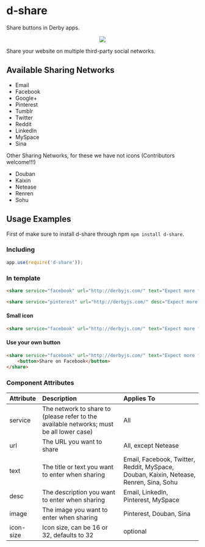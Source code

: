 d-share
========

Share buttons in Derby apps.

<p align="center"><img src="https://raw.githubusercontent.com/icaliman/d-share/gh-pages/images/share.png"/></p>

Share your website on multiple third-party social networks.

## Available Sharing Networks
* Email
* Facebook
* Google+
* Pinterest
* Tumblr
* Twitter
* Reddit
* LinkedIn
* MySpace
* Sina

Other Sharing Networks, for these we have not icons (Contributors welcome!!!)

* Douban
* Kaixin
* Netease
* Renren
* Sohu

## Usage Examples

First of make sure to install d-share through npm `npm install d-share`.

### Including

```js
app.use(require('d-share'));
```

### In template

```html
<share service="facebook" url="http://derbyjs.com/" text="Expect more from MVC."/>

<share service="pinterest" url="http://derbyjs.com/" desc="Expect more from MVC." image="http://derbyjs.com/images/derby.png"/>
```

#### Small icon
```html
<share service="facebook" url="http://derbyjs.com/" text="Expect more from MVC." icon-size="16"/>
```

#### Use your own button
```html
<share service="facebook" url="http://derbyjs.com/" text="Expect more from MVC.">
    <button>Share on Facebook</button>
</share>
```

### Component Attributes

| Attribute | Description | Applies To |
| :--- | :--- | :--- |
| service | The network to share to (please refer to the available networks; must be all lower case) | All |
| url | The URL you want to share | All, except Netease |
| text | The title or text you want to enter when sharing | Email, Facebook, Twitter, Reddit, MySpace, Douban, Kaixin, Netease, Renren, Sina, Sohu |
| desc | The description you want to enter when sharing | Email, LinkedIn, Pinterest, MySpace |
| image | The image you want to enter when sharing | Pinterest, Douban, Sina |
| icon-size | Icon size, can be 16 or 32, defaults to 32 | optional |